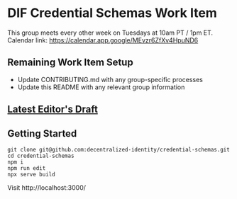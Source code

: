 # DIF Credential Schemas Work Item

This group meets every other week on Tuesdays at 10am PT / 1pm ET. Calendar link: https://calendar.app.google/MEvzr6ZfXv4HpuND6


## Remaining Work Item Setup

- Update CONTRIBUTING.md with any group-specific processes
- Update this README with any relevant group information 

## [Latest Editor's Draft](https://identity.foundation/credential-schemas/)

## Getting Started

```
git clone git@github.com:decentralized-identity/credential-schemas.git
cd credential-schemas
npm i
npm run edit
npx serve build
```

Visit http://localhost:3000/
